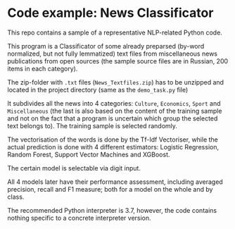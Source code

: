 # Code example: News Classificator
 
 
This repo contains a sample of a representative NLP-related Python code. 

This program is a Classificator of some already preparsed (by-word normalized, but not fully lemmatized) text files from miscellaneous news publications from open sources (the sample source files are in Russian, 200 items in each category). 

The zip-folder with `.txt` files (`News_Textfiles.zip`)  has to be unzipped and located in the project directory (same as the `demo_task.py` file) 

It subdivides all the news into 4 categories: `Culture`, `Economics`, `Sport` and `Miscellaneous` (the last is also based on the content of the training sample and not on the fact that a program is uncertain which group the selected text belongs to). The training sample is selected randomly.

The vectorisation of the words is done by the Tf-Idf Vectoriser, while the actual prediction is done with 4 different estimators: Logistic Regression, Random Forest, Support Vector Machines and XGBoost. 

The certain model is selectable via digit input. 

All 4 models later have their performance assessment, including averaged precision, recall and F1 measure; both for a model on the whole and by class. 

The  recommended Python interpreter is 3.7, however, the code contains nothing specific to a concrete interpreter version. 
